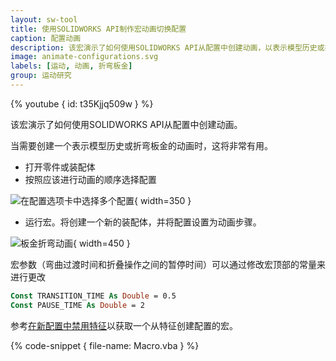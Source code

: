 ```yaml
---
layout: sw-tool
title: 使用SOLIDWORKS API制作宏动画切换配置
caption: 配置动画
description: 该宏演示了如何使用SOLIDWORKS API从配置中创建动画，以表示模型历史或折弯板金
image: animate-configurations.svg
labels: [运动, 动画, 折弯板金]
group: 运动研究
---
```

{% youtube { id: t35Kjjq509w } %}

该宏演示了如何使用SOLIDWORKS API从配置中创建动画。

当需要创建一个表示模型历史或折弯板金的动画时，这将非常有用。

* 打开零件或装配体
* 按照应该进行动画的顺序选择配置

![在配置选项卡中选择多个配置](sheet-metal-bending-animation.png){ width=350 }

* 运行宏。将创建一个新的装配体，并将配置设置为动画步骤。

![板金折弯动画](motion-study-configuration-animation.png){ width=450 }

宏参数（弯曲过渡时间和折叠操作之间的暂停时间）可以通过修改宏顶部的常量来进行更改

~~~ vb
Const TRANSITION_TIME As Double = 0.5
Const PAUSE_TIME As Double = 2
~~~

参考[在新配置中禁用特征](solidworks-api/document/features-manager/create-feature-configurations/)以获取一个从特征创建配置的宏。

{% code-snippet { file-name: Macro.vba } %}